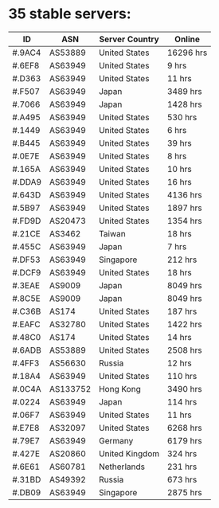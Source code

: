 # 35 stable servers:

| ID | ASN | Server Country | Online |
| ------ | ------ | ------ | ------ |
| #.9AC4 | AS53889 | United States | 16296 hrs |
| #.6EF8 | AS63949 | United States | 9 hrs |
| #.D363 | AS63949 | United States | 11 hrs |
| #.F507 | AS63949 | Japan | 3489 hrs |
| #.7066 | AS63949 | Japan | 1428 hrs |
| #.A495 | AS63949 | United States | 530 hrs |
| #.1449 | AS63949 | United States | 6 hrs |
| #.B445 | AS63949 | United States | 39 hrs |
| #.0E7E | AS63949 | United States | 8 hrs |
| #.165A | AS63949 | United States | 10 hrs |
| #.DDA9 | AS63949 | United States | 16 hrs |
| #.643D | AS63949 | United States | 4136 hrs |
| #.5B97 | AS63949 | United States | 1897 hrs |
| #.FD9D | AS20473 | United States | 1354 hrs |
| #.21CE | AS3462 | Taiwan | 18 hrs |
| #.455C | AS63949 | Japan | 7 hrs |
| #.DF53 | AS63949 | Singapore | 212 hrs |
| #.DCF9 | AS63949 | United States | 18 hrs |
| #.3EAE | AS9009 | Japan | 8049 hrs |
| #.8C5E | AS9009 | Japan | 8049 hrs |
| #.C36B | AS174 | United States | 187 hrs |
| #.EAFC | AS32780 | United States | 1422 hrs |
| #.48C0 | AS174 | United States | 14 hrs |
| #.6ADB | AS53889 | United States | 2508 hrs |
| #.4FF3 | AS56630 | Russia | 12 hrs |
| #.18A4 | AS63949 | United States | 110 hrs |
| #.0C4A | AS133752 | Hong Kong | 3490 hrs |
| #.0224 | AS63949 | Japan | 114 hrs |
| #.06F7 | AS63949 | United States | 11 hrs |
| #.E7E8 | AS32097 | United States | 6268 hrs |
| #.79E7 | AS63949 | Germany | 6179 hrs |
| #.427E | AS20860 | United Kingdom | 324 hrs |
| #.6E61 | AS60781 | Netherlands | 231 hrs |
| #.31BD | AS49392 | Russia | 673 hrs |
| #.DB09 | AS63949 | Singapore | 2875 hrs |

